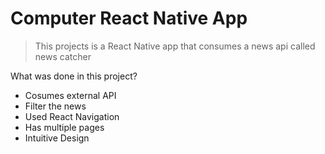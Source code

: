 # Computer React Native App

> This projects is a React Native app that consumes a news api called news catcher

What was done in this project?
 - Cosumes external API
 - Filter the news
 - Used React Navigation
 - Has multiple pages
 - Intuitive Design









